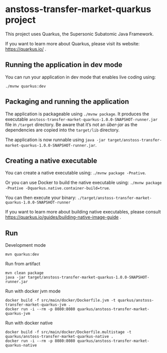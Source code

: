 # anstoss-transfer-market-quarkus project

This project uses Quarkus, the Supersonic Subatomic Java Framework.

If you want to learn more about Quarkus, please visit its website: https://quarkus.io/ .

## Running the application in dev mode

You can run your application in dev mode that enables live coding using:
```
./mvnw quarkus:dev
```

## Packaging and running the application

The application is packageable using `./mvnw package`.
It produces the executable `anstoss-transfer-market-quarkus-1.0.0-SNAPSHOT-runner.jar` file in `/target` directory.
Be aware that it’s not an _über-jar_ as the dependencies are copied into the `target/lib` directory.

The application is now runnable using `java -jar target/anstoss-transfer-market-quarkus-1.0.0-SNAPSHOT-runner.jar`.

## Creating a native executable

You can create a native executable using: `./mvnw package -Pnative`.

Or you can use Docker to build the native executable using: `./mvnw package -Pnative -Dquarkus.native.container-build=true`.

You can then execute your binary: `./target/anstoss-transfer-market-quarkus-1.0.0-SNAPSHOT-runner`

If you want to learn more about building native executables, please consult https://quarkus.io/guides/building-native-image-guide .

## Run

Development mode

```
mvn quarkus:dev
```

Run from artifact

```
mvn clean package
java -jar target/anstoss-transfer-market-quarkus-1.0.0-SNAPSHOT-runner.jar
```

Run with docker jvm mode

```
docker build -f src/main/docker/Dockerfile.jvm -t quarkus/anstoss-transfer-market-quarkus-jvm .
docker run -i --rm -p 8080:8080 quarkus/anstoss-transfer-market-quarkus-jvm
```

Run with docker native

```
docker build -f src/main/docker/Dockerfile.multistage -t quarkus/anstoss-transfer-market-quarkus-native .
docker run -i --rm -p 8080:8080 quarkus/anstoss-transfer-market-quarkus-native
```